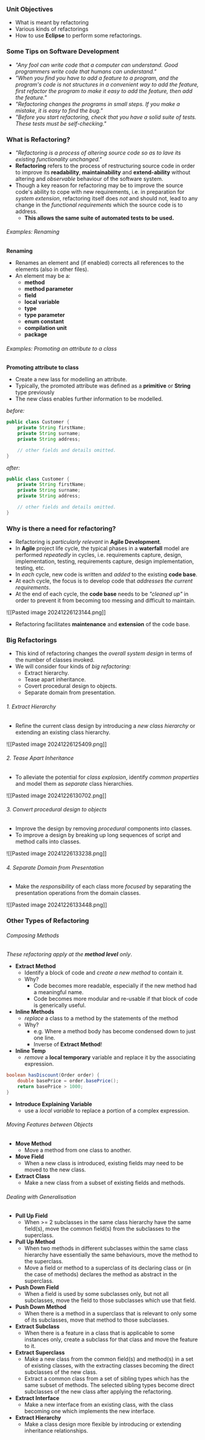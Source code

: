 ### Unit Objectives

- What is meant by refactoring
- Various kinds of refactorings
- How to use __Eclipse__ to perform some refactorings.

### Some Tips on Software Development

- _"Any fool can write code that a computer can understand. Good programmers write code that humans can understand."_
- _"When you find you have to add a feature to a program, and the program's code is not structures in a convenient way to add the feature, first refactor the program to make it easy to add the feature, then add the feature."_
- _"Refactoring changes the programs in small steps. If you make a mistake, it is easy to find the bug."_
- _"Before you start refactoring, check that you have a solid suite of tests. These tests must be self-checking."_

### What is Refactoring?

- _"Refactoring is a process of altering source code so as to lave its existing functionality unchanged."_
- __Refactoring__ refers to the process of restructuring source code in order to improve its __readability__, __maintainability__ and __extend-ability__ without altering and _observable_ behaviour of the software system.
- Though a key reason for refactoring may be to improve the source code's ability to cope with new requirements, i.e. in preparation for _system extension_, refactoring itself does _not_ and should not, lead to any change in the _functional requirements_ which the source code is to address.
	- __This allows the same suite of automated tests to be used.__

###### Examples: Renaming

__Renaming__

- Renames an element and (if enabled) corrects all references to the elements (also in other files).
- An element may be a:
	- __method__
	- __method parameter__
	- __field__
	- __local variable__
	- __type__
	- __type parameter__
	- __enum constant__
	- __compilation unit__
	- __package__

###### Examples: Promoting an attribute to a class

__Promoting attribute to class__

- Create a new lass for modelling an attribute.
- Typically, the promoted attribute was defined as a __primitive__ or __String__ type previously
- The new class enables further information to be modelled.

_before:_

```java
public class Customer {
	private String firstName;
	private String surname;
	private String address;

	// other fields and details omitted.
}
```

_after:_

```java
public class Customer {
	private String firstName;
	private String surname;
	private String address;

	// other fields and details omitted.
}
```

### Why is there a need for refactoring?

- Refactoring is _particularly relevant_ in __Agile Development__.
- In __Agile__ project life cycle, the typical phases in a __waterfall__ model are performed _repeatedly_ in cycles, i.e. requirements capture, design, implementation, testing, requirements capture, design implementation, testing, etc.
- In _each_ cycle, new code is written and _added_ to the existing __code base__.
- At each cycle, the focus is to develop code that _addresses the current requirements_.
- At the end of each cycle, the __code base__ needs to be _"cleaned up"_ in order to prevent it from becoming too messing and difficult to maintain.

![[Pasted image 20241226123144.png]]

- Refactoring facilitates __maintenance__ and __extension__ of the code base.

### Big Refactorings

- This kind of refactoring changes the _overall system design_ in terms of the number of classes invoked.
- We will consider four kinds of _big refactoring:_
	- Extract hierarchy.
	- Tease apart inheritance.
	- Covert procedural design to objects.
	- Separate domain from presentation.

###### 1. Extract Hierarchy

- Refine the current class design by introducing a _new class hierarchy_ or extending an existing class hierarchy.

![[Pasted image 20241226125409.png]]

###### 2. Tease Apart Inheritance

- To alleviate the potential for _class explosion_, identify _common properties_ and model them as _separate_ class hierarchies.

![[Pasted image 20241226130702.png]]

###### 3. Convert procedural design to objects

- Improve the design by removing _procedural_ components into classes.
- To improve a design by breaking up long sequences of script and method calls into classes.

![[Pasted image 20241226133238.png]]

###### 4. Separate Domain from Presentation

- Make the _responsibility_ of each class more _focused_ by separating the presentation operations from the domain classes.

![[Pasted image 20241226133448.png]]

### Other Types of Refactoring
###### Composing Methods

_These refactoring apply at the __method level__ only_.

- __Extract Method__
	- Identify a block of code and _create a new method_ to contain it.
	- Why?
		- Code becomes more readable, especially if the new method had a meaningful name.
		- Code becomes more modular and re-usable if that block of code is generically useful.
- __Inline Methods__
	- _replace_ a class to a method by the statements of the method
	- Why?
		- e.g. Where a method body has become condensed down to just one line.
		- Inverse of __Extract Method__!
- __Inline Temp__
	- _remove_ a __local temporary__ variable and replace it by the associating expression.

```java
boolean hasDiscount(Order order) {
	double basePrice = order.basePrice();
	return basePrice > 1000;
}
```

- __Introduce Explaining Variable__
	- use a _local variable_ to replace a portion of a complex expression.

###### Moving Features between Objects

- __Move Method__
	- Move a method from one class to another.
- __Move Field__
	- When a new class is introduced, existing fields may need to be moved to the new class.
- __Extract Class__
	- Make a new class from a subset of existing fields and methods.

###### Dealing with Generalisation

- __Pull Up Field__
	- When >= 2 subclasses in the same class hierarchy have the same field(s), move the common field(s) from the subclasses to the superclass.
- __Pull Up Method__
	- When two methods in different subclasses within the same class hierarchy have essentially the same behaviours, move the method to the superclass.
	- Move a field or method to a superclass of its declaring class or (in the case of methods) declares the method as abstract in the superclass.
- __Push Down Field__
	- When a field is used by some subclasses only, but not all subclasses, move the field to those subclasses which use that field.
- __Push Down Method__
	- When there is a method in a superclass that is relevant to only some of its subclasses, move that method to those subclasses.
- __Extract Subclass__
	- When there is a feature in a class that is applicable to some instances only, create a subclass for that class and move the feature to it.
- __Extract Superclass__
	- Make a new class from the common field(s) and method(s) in a set of existing classes, with the extracting classes becoming the direct subclasses of the new class.
	- Extract a common class from a set of sibling types which has the same subset of methods. The selected sibling types become direct subclasses of the new class after applying the refactoring.
- __Extract Interface__
	- Make a new interface from an existing class, with the class becoming one which implements the new interface.
- __Extract Hierarchy__
	- Make a class design more flexible by introducing or extending inheritance relationships.